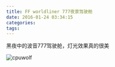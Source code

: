 ```yaml
---
title: FF worldliner 777夜景驾驶舱
date: 2016-01-24 03:34:15
categories:
tags:
---
```


黑夜中的波音777驾驶舱，灯光效果真的很美

![cpuwolf](/images/data/attachment/201601/24/113310ca0i4l1lua4i8glg.jpg)


